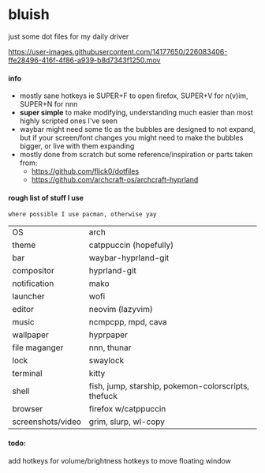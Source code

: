 # bluish
just some dot files for my daily driver


https://user-images.githubusercontent.com/14177650/226083406-ffe28496-416f-4f86-a939-b8d7343f1250.mov



#### info
- mostly sane hotkeys ie SUPER+F to open firefox, SUPER+V for n(v)im, SUPER+N for nnn
- **super simple** to make modifying, understanding much easier than most highly scripted ones I've seen
- waybar might need some tlc as the bubbles are designed to not expand, but if your screen/font changes you might need to make the bubbles bigger, or live with them expanding
- mostly done from scratch but some reference/inspiration or parts taken from:
  - https://github.com/flick0/dotfiles
  - https://github.com/archcraft-os/archcraft-hyprland

#### rough list of stuff I use
```
where possible I use pacman, otherwise yay
```
|  |  |
| :- | :- |
| OS | arch |
| theme | catppuccin (hopefully)
| bar | waybar-hyprland-git | 
| compositor | hyprland-git |
| notification | mako |
| launcher | wofi |
| editor | neovim (lazyvim)
| music | ncmpcpp, mpd, cava |
| wallpaper | hyprpaper |
| file maganger | nnn, thunar |
| lock | swaylock |
| terminal | kitty |
| shell | fish, jump, starship, pokemon-colorscripts, thefuck |
| browser | firefox w/catppuccin |
| screenshots/video | grim, slurp, wl-copy |

#### todo:
add hotkeys for volume/brightness
hotkeys to move floating window

